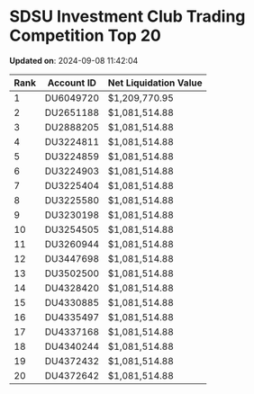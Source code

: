 # SDSU Investment Club Trading Competition Top 20

**Updated on**: 2024-09-08 11:42:04

| Rank | Account ID | Net Liquidation Value |
|------|------------|----------------------|
| 1 | DU6049720 | $1,209,770.95 |
| 2 | DU2651188 | $1,081,514.88 |
| 3 | DU2888205 | $1,081,514.88 |
| 4 | DU3224811 | $1,081,514.88 |
| 5 | DU3224859 | $1,081,514.88 |
| 6 | DU3224903 | $1,081,514.88 |
| 7 | DU3225404 | $1,081,514.88 |
| 8 | DU3225580 | $1,081,514.88 |
| 9 | DU3230198 | $1,081,514.88 |
| 10 | DU3254505 | $1,081,514.88 |
| 11 | DU3260944 | $1,081,514.88 |
| 12 | DU3447698 | $1,081,514.88 |
| 13 | DU3502500 | $1,081,514.88 |
| 14 | DU4328420 | $1,081,514.88 |
| 15 | DU4330885 | $1,081,514.88 |
| 16 | DU4335497 | $1,081,514.88 |
| 17 | DU4337168 | $1,081,514.88 |
| 18 | DU4340244 | $1,081,514.88 |
| 19 | DU4372432 | $1,081,514.88 |
| 20 | DU4372642 | $1,081,514.88 |
